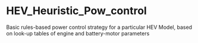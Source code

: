 # HEV_Heuristic_Pow_control
Basic rules-based power control strategy for a particular HEV Model, based on look-up tables of engine and battery-motor parameters

